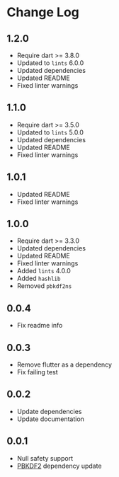 # Change Log

## 1.2.0

* Require dart >= 3.8.0
* Updated to `lints` 6.0.0
* Updated dependencies
* Updated README
* Fixed linter warnings

## 1.1.0

* Require dart >= 3.5.0
* Updated to `lints` 5.0.0
* Updated dependencies
* Updated README
* Fixed linter warnings

## 1.0.1

* Updated README
* Fixed linter warnings

## 1.0.0

* Require dart >= 3.3.0
* Updated dependencies
* Updated README
* Fixed linter warnings
* Added `lints` 4.0.0
* Added `hashlib`
* Removed `pbkdf2ns`

## 0.0.4

* Fix readme info

## 0.0.3

* Remove flutter as a dependency
* Fix failing test

## 0.0.2

* Update dependencies
* Update documentation

## 0.0.1

* Null safety support
* [PBKDF2](https://github.com/G0mb/pbkdf2) dependency update
